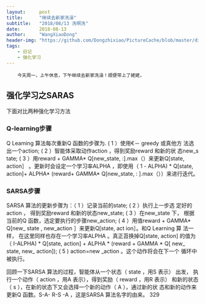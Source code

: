 ```yaml
---
layout:     post
title:      "继续去新家洗澡"
subtitle:   "2018/08/13 洗啊洗"
date:       2018-08-13
author:     "WangXiaoDong"
header-img: "https://github.com/Dongzhixiao/PictureCache/blob/master/diaryPic/20180813.jpg?raw=true"
tags:
    - 日记
    - 强化学习
---
```



```
    今天周一，上午休息，下午继续去新家洗澡！顺便带上了姥姥，
```

## 强化学习之SARAS

下面对比两种强化学习方法

### Q-learning步骤

Q Leaming 算法每次重新Q 函数的步骤为. ( 1 ）使用€－ greedy 或真他方
法选出一个action; ( 2 ）智能体采取动作action ，得到奖励reward 和新的状
态new_s tate; ( 3 ）用reward + GAMMA* Q[new_state, :].max（）来更新Q[state,
action］ 。更新时会设定一个学习率ALPHA ，即使用（ 1 - ALPHA) * Q[state,
action]+ ALPHA* (reward+ GAMMA* Q[new_state, : ].max（））来进行迭代。

### SARSA步骤

SARSA 算法的更新步骤为：（ 1 ）记录当前的state; ( 2 ）执行上一步选
定好的action ， 得到奖励reward 和新的状态new_state; ( 3 ）在new_state 下，
根据当前的Q 函数，选定要执行的步骤new_action; ( 4 ）用值reward +
GAMMA* Q[new_ state , new_action ］来更新Q[state, act ion］。和Q Learning 算
法一样， 在这里同样也存在一个学习率ALPHA 。真正苔换掉Q[state, action]
的值为（ I-ALPHA) * Q[state, action] + ALPHA * (reward + GAMMA *
Q[ new_ state, new_ action]); ( 5 ) action=new _action 。这个动作将会在下一个
循环中被执行。

回顾一下SARSA 算法的过程，智能体从一个状态（ state ，用S 表示）
出发， 执行一个动作（ action ，用A 表示），得到奖励（ reward ，用R 表示）
和新的状态（ s ），在新的状态下又会选择一个新的动作（ A ），通过新的状
态和新的动作来更新Q 函数。S-A- R-S -A ，这是SARSA 算法名字的由来。
329







